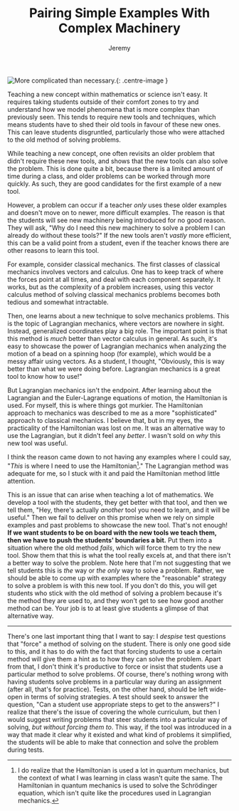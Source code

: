 ﻿---
title: "Pairing Simple Examples With Complex Machinery"
author: "Jeremy"
permalink: /simple-examples-with-complex-machinery
category: Education
tags: [Education]
---

![More complicated than necessary.](https://res.cloudinary.com/dh3hm8pb7/image/upload/c_scale,q_auto,w_600/v1532278836/MoreComplicated.png){: .centre-image }

Teaching a new concept within mathematics or science isn't easy. It requires taking students outside of their comfort zones to try and understand how we model phenomena that is more complex than previously seen. This tends to require new tools and techniques, which means students have to shed their old tools in favour of these new ones. This can leave students disgruntled, particularly those who were attached to the old method of solving problems.

While teaching a new concept, one often revisits an older problem that didn't require these new tools, and shows that the new tools can also solve the problem. This is done quite a bit, because there is a limited amount of time during a class, and older problems can be worked through more quickly. As such, they are good candidates for the first example of a new tool.

However, a problem can occur if a teacher *only* uses these older examples and doesn't move on to newer, more difficult examples. The reason is that the students will see new machinery being introduced for no good reason. They will ask, "Why do I need this new machinery to solve a problem I can already do without these tools?" If the new tools aren't *vastly* more efficient, this can be a valid point from a student, even if the teacher knows there are other reasons to learn this tool.

For example, consider classical mechanics. The first classes of classical mechanics involves vectors and calculus. One has to keep track of where the forces point at all times, and deal with each component separately. It works, but as the complexity of a problem increases, using this vector calculus method of solving classical mechanics problems becomes both tedious and somewhat intractable.

Then, one learns about a new technique to solve mechanics problems. This is the topic of Lagrangian mechanics, where vectors are nowhere in sight. Instead, generalized coordinates play a big role. The important point is that this method is *much* better than vector calculus in general. As such, it's easy to showcase the power of Lagrangian mechanics when analyzing the motion of a bead on a spinning hoop (for example), which would be a messy affair using vectors. As a student, I thought, "Obviously, this is way better than what we were doing before. Lagrangian mechanics is a great tool to know how to use!"

But Lagrangian mechanics isn't the endpoint. After learning about the Lagrangian and the Euler-Lagrange equations of motion, the Hamiltonian is used. For myself, this is where things got murkier. The Hamiltonian approach to mechanics was described to me as a more "sophisticated" approach to classical mechanics. I believe that, but in my eyes, the practicality of the Hamiltonian was lost on me. It was an alternative way to use the Lagrangian, but it didn't feel any *better*. I wasn't sold on *why* this new tool was useful.

I think the reason came down to not having any examples where I could say, "*This* is where I need to use the Hamiltonian[^1]." The Lagrangian method was adequate for me, so I stuck with it and paid the Hamiltonian method little attention.

This is an issue that can arise when teaching a lot of mathematics. We develop a tool with the students, they get better with that tool, and then we tell them, "Hey, there's actually *another* tool you need to learn, and it will be useful." Then we fail to deliver on this promise when we rely on simple examples and past problems to showcase the new tool. That's not enough! **If we want students to be on board with the new tools we teach them, then we have to push the students' boundaries a bit.** Put them into a situation where the old method *fails*, which will force them to try the new tool. Show them that this is what the tool really excels at, and that there  isn't a better way to solve the problem. Note here that I'm not suggesting that we tell students this is *the* way or *the only* way to solve a problem. Rather, we should be able to come up with examples where the "reasonable" strategy to solve a problem is with this new tool. If you don't do this, you will get students who stick with the old method of solving a problem because it's the method they are used to, and they won't get to see how good another method can be. Your job is to at least give students a glimpse of that alternative way.

---

There's one last important thing that I want to say: I *despise* test questions that "force" a method of solving on the student. There is only one good side to this, and it has to do with the fact that forcing students to use a certain method will give them a hint as to how they can solve the problem. Apart from that, I don't think it's productive to force or insist that students use a particular method to solve problems. Of course, there's nothing wrong with having students solve problems in a particular way during an assignment (after all, that's for practice). Tests, on the other hand, should be left wide-open in terms of solving strategies. A test should seek to answer the question, "Can a student use appropriate steps to get to the answers?" I realize that there's the issue of covering the whole curriculum, but then I would suggest writing problems that steer students into a particular way of solving, *but without forcing them to*. This way, if the tool was introduced in a way that made it clear why it existed and what kind of problems it simplified, the students will be able to make that connection and solve the problem during tests.

[^1]: I do realize that the Hamiltonian is used a lot in quantum mechanics, but the context of what I was learning in class wasn't quite the same. The Hamiltonian in quantum mechanics is used to solve the Schrödinger equation, which isn't quite like the procedures used in Lagrangian mechanics.
